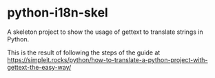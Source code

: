 python-i18n-skel
====================

A skeleton project to show the usage of gettext to translate strings
in Python.

This is the result of following the steps of the guide at https://simpleit.rocks/python/how-to-translate-a-python-project-with-gettext-the-easy-way/
